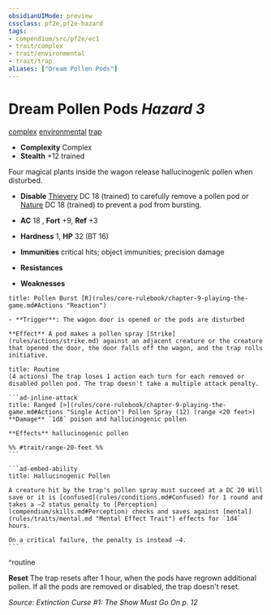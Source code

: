 ```yaml
---
obsidianUIMode: preview
cssclass: pf2e,pf2e-hazard
tags:
- compendium/src/pf2e/ec1
- trait/complex
- trait/environmental
- trait/trap
aliases: ["Dream Pollen Pods"]
---
```

# Dream Pollen Pods *Hazard 3*  
[complex](rules/traits/complex.md "Complex Hazard Trait")  [environmental](rules/traits/environmental.md "Environmental Hazard Trait")  [trap](rules/traits/trap.md "Trap Hazard Trait")  

- **Complexity** Complex
- **Stealth** +12 trained  

Four magical plants inside the wagon release hallucinogenic pollen when disturbed.

- **Disable** [Thievery](compendium/skills.md#Thievery) DC 18 (trained) to carefully remove a pollen pod or [Nature](compendium/skills.md#Nature) DC 18 (trained) to prevent a pod from bursting.  

- **AC** 18 , **Fort** +9, **Ref** +3
- **Hardness** 1, **HP** 32 (BT 16)
- **Immunities** critical hits; object immunities; precision damage
- **Resistances** 
- **Weaknesses** 
     
```ad-embed-ability
title: Pollen Burst [R](rules/core-rulebook/chapter-9-playing-the-game.md#Actions "Reaction")

- **Trigger**: The wagon door is opened or the pods are disturbed

**Effect** A pod makes a pollen spray [Strike](rules/actions/strike.md) against an adjacent creature or the creature that opened the door, the door falls off the wagon, and the trap rolls initiative.
```

````ad-pf2-summary
title: Routine
(4 actions) The trap loses 1 action each turn for each removed or disabled pollen pod. The trap doesn't take a multiple attack penalty.

```ad-inline-attack
title: Ranged [>](rules/core-rulebook/chapter-9-playing-the-game.md#Actions "Single Action") Pollen Spray (12) (range <20 feet>)
**Damage** `1d8` poison and hallucinogenic pollen 
 
**Effects** hallucinogenic pollen

%% #trait/range-20-feet %%
```

```ad-embed-ability
title: Hallucinogenic Pollen

A creature hit by the trap's pollen spray must succeed at a DC 20 Will save or it is [confused](rules/conditions.md#Confused) for 1 round and takes a –2 status penalty to [Perception](compendium/skills.md#Perception) checks and saves against [mental](rules/traits/mental.md "Mental Effect Trait") effects for `1d4` hours.

On a critical failure, the penalty is instead –4.
```
````
^routine

**Reset** The trap resets after 1 hour, when the pods have regrown additional pollen. If all the pods are removed or disabled, the trap doesn't reset.  

*Source: Extinction Curse #1: The Show Must Go On p. 12*